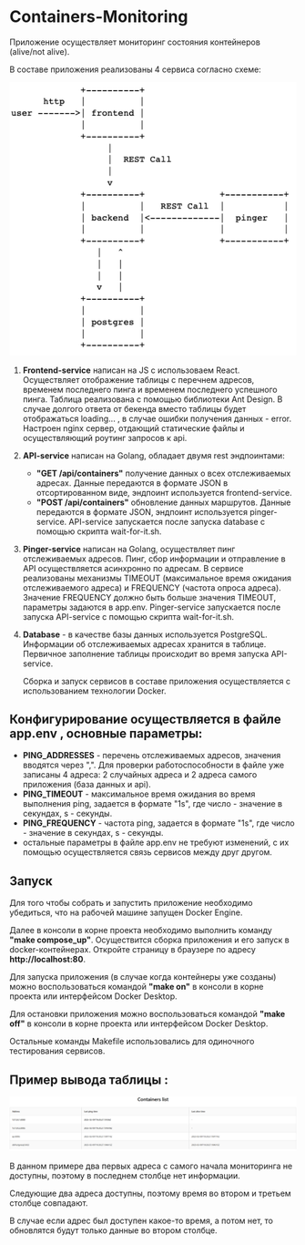 # Containers-Monitoring

 Приложение осуществляет мониторинг состояния контейнеров (alive/not alive).
 
 В составе приложения реализованы 4 сервиса согласно схеме:
 
 ![Image alt](https://github.com/lvrdn/Containers-Monitoring/blob/main/app_structure.png)

 1. **Frontend-service** написан на JS с использоваем React. Осуществляет отображение таблицы с перечнем адресов, временем последнего пинга и временем последнего успешного пинга. Таблица реализована с помощью библиотеки Ant Design.
    В случае долгого ответа от бекенда вместо таблицы будет отображаться loading... , в случае ошибки получения данных - error. Настроен nginx сервер, отдающий статические файлы и осуществляющий роутинг запросов к api.
 2. **API-service** написан на Golang, обладает двумя rest эндпоинтами:
    * **"GET /api/containers"** получение данных о всех отслеживаемых адресах. Данные передаются в формате JSON в отсортированном виде, эндпоинт используется frontend-service.
    * **"POST /api/containers"** обновление данных маршрутов. Данные передаются в формате JSON, эндпоинт используется pinger-service.
    API-service запускается после запуска database с помощью скрипта wait-for-it.sh.
 3. **Pinger-service** написан на Golang, осуществляет пинг отслеживаемых адресов. Пинг, сбор информации и отправление в API осуществляется асинхронно по адресам. В сервисе реализованы механизмы TIMEOUT (максимальное время ожидания отслеживаемого адреса) и FREQUENCY (частота опроса адреса).
    Значение FREQUENCY должно быть больше значения TIMEOUT, параметры задаются в app.env.
    Pinger-service запускается после запуска API-service с помощью скрипта wait-for-it.sh.
 4. **Database** - в качестве базы данных используется PostgreSQL. Информации об отслеживаемых адресах хранится в таблице. Первичное заполнение таблицы происходит во время запуска API-service.

    Сборка и запуск сервисов в составе приложения осуществляется с использованием технологии Docker.

 ## Конфигурирование осуществляется в файле **app.env** , основные параметры:
 * **PING_ADDRESSES** - перечень отслеживаемых адресов, значения вводятся через ",". Для проверки работоспособности в файле уже записаны 4 адреса: 2 случайных адреса и 2 адреса самого приложения (база данных и api).
 * **PING_TIMEOUT** - максимальное время ожидания во время выполнения ping, задается в формате "1s", где число - значение в секундах, s - секунды.
 * **PING_FREQUENCY** - частота ping, задается в формате "1s", где число - значение в секундах, s - секунды.
 * остальные параметры в файле app.env не требуют изменений, с их помощью осуществляется связь сервисов между друг другом.

 ## Запуск

 Для того чтобы собрать и запустить приложение необходимо убедиться, что на рабочей машине запущен Docker Engine.
 
 Далее в консоли в корне проекта необходимо выполнить команду **"make compose_up"**. Осуществится сборка приложения и его запуск в docker-контейнерах. Откройте страницу в браузере по адресу **http://localhost:80**.
 
 Для запуска приложения (в случае когда контейнеры уже созданы) можно воспользоваться командой **"make on"** в консоли в корне проекта или интерфейсом Docker Desktop.
 
 Для остановки приложения можно воспользоваться командой **"make off"** в консоли в корне проекта или интерфейсом Docker Desktop.

 Остальные команды Makefile использовались для одиночного тестирования сервисов.

 ## Пример вывода таблицы :

![Image alt](https://github.com/lvrdn/Containers-Monitoring/blob/main/table_example.png)

В данном примере два первых адреса с самого начала мониторинга не доступны, поэтому в последнем столбце нет информации.

Следующие два адреса доступны, поэтому время во втором и третьем столбце совпадают.

В случае если адрес был доступен какое-то время, а потом нет, то обновлятся будут только данные во втором столбце.

